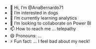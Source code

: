 - 👋 Hi, I’m @AnaBernardo71
- 👀 I’m interested in dogs
- 🌱 I’m currently learning analytics
- 💞️ I’m looking to collaborate on Power BI
- 📫 How to reach me ... telepathy
- 😄 Pronouns: ...
- ⚡ Fun fact: ... I feel bad about my neck!

<!---
AnaBernardo71/AnaBernardo71 is a ✨ special ✨ repository because its `README.md` (this file) appears on your GitHub profile.
You can click the Preview link to take a look at your changes.
--->
